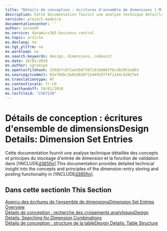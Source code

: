 ```yaml
---
title: "Détails de conception : écritures d'ensemble de dimensions | Microsoft Docs"
description: Cette documentation fournit une analyse technique détaillée des concepts et principes qui sont utilisés pour reconcevoir la fonction de stockage et de validation d'écritures de dimension.
services: project-madeira
documentationcenter: ''
author: SorenGP
ms.service: dynamics365-business-central
ms.topic: article
ms.devlang: na
ms.tgt_pltfrm: na
ms.workload: na
ms.search.keywords: design, dimensions, codeunit
ms.date: 10/01/2019
ms.author: sgroespe
ms.openlocfilehash: 250d5fc071ee3b87397143dd887fbc382051ad03
ms.sourcegitcommit: 02e704bc3e01d62072144919774f1244c42827e4
ms.translationtype: HT
ms.contentlocale: fr-CH
ms.lasthandoff: 10/01/2019
ms.locfileid: "2307228"
---
```

# <a name="design-details-dimension-set-entries"></a><span data-ttu-id="03311-103">Détails de conception : écritures d'ensemble de dimensions</span><span class="sxs-lookup"><span data-stu-id="03311-103">Design Details: Dimension Set Entries</span></span>
<span data-ttu-id="03311-104">Cette documentation fournit une analyse technique détaillée des concepts et principes du stockage d'entrée de dimension et la fonction de validation dans [!INCLUDE[d365fin](includes/d365fin_md.md)].</span><span class="sxs-lookup"><span data-stu-id="03311-104">This documentation provides detailed technical insight into the concepts and principles of the dimension-entry storing and posting functionality in [!INCLUDE[d365fin](includes/d365fin_md.md)].</span></span>

## <a name="in-this-section"></a><span data-ttu-id="03311-105">Dans cette section</span><span class="sxs-lookup"><span data-stu-id="03311-105">In This Section</span></span>  
[<span data-ttu-id="03311-106">Aperçu des écritures de l'ensemble de dimensions</span><span class="sxs-lookup"><span data-stu-id="03311-106">Dimension Set Entries Overview</span></span>](design-details-dimension-set-entries-overview.md)  
[<span data-ttu-id="03311-107">Détails de conception : recherche des croisements analytiques</span><span class="sxs-lookup"><span data-stu-id="03311-107">Design Details: Searching for Dimension Combinations</span></span>](design-details-searching-for-dimension-combinations.md)  
[<span data-ttu-id="03311-108">Détails de conception : structure de la table</span><span class="sxs-lookup"><span data-stu-id="03311-108">Design Details: Table Structure</span></span>](design-details-table-structure.md)  
